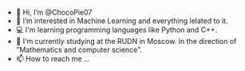 - 👋 Hi, I’m @ChocoPie07
- 👀 I’m interested in Machine Learning and everything lelated to it.
- 💻 I'm learning programming languages like Python and C++.
- 🌱 I'm currently studying at the RUDN in Moscow. In the direction of "Mathematics and computer science".
- 📫 How to reach me ...
